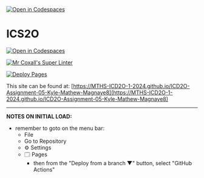 [![Open in Codespaces](https://classroom.github.com/assets/launch-codespace-2972f46106e565e64193e422d61a12cf1da4916b45550586e14ef0a7c637dd04.svg)](https://classroom.github.com/open-in-codespaces?assignment_repo_id=19651520)
# ICS2O

[![Open in Codespaces](https://classroom.github.com/assets/launch-codespace-2972f46106e565e64193e422d61a12cf1da4916b45550586e14ef0a7c637dd04.svg)](https://classroom.github.com/open-in-codespaces?assignment_repo_id=19099233)

[![Mr Coxall's Super Linter](https://github.com/MTHS-ICD2O-1-2024/ICD2O-Assignment-05-Kyle-Mathew-Magnaye8/workflows/Mr%20Coxall's%20Super%20Linter/badge.svg)](https://github.com/MTHS-ICD2O-1-2024/ICD2O-Assignment-05-Kyle-Mathew-Magnaye8/actions)

[![Deploy Pages](https://github.com/MTHS-ICD2O-1-2024/ICD2O-Assignment-05-Kyle-Mathew-Magnaye8/workflows/Deploy%20Pages/badge.svg)](https://github.com/MTHS-ICD2O-1-2024/ICD2O-Assignment-05-Kyle-Mathew-Magnaye8/actions)

This site can be found at: [https://MTHS-ICD2O-1-2024.github.io/ICD2O-Assignment-05-Kyle-Mathew-Magnaye8](https://MTHS-ICD2O-1-2024.github.io/ICD2O-Assignment-05-Kyle-Mathew-Magnaye8)

---

**NOTES ON INITIAL LOAD:**
- remember to goto on the menu bar:
  - File
  - Go to Repository
  - ⚙ Settings
  - 🗔 Pages
    - then from the "Deploy from a branch ▼" button, select "GitHub Actions"

